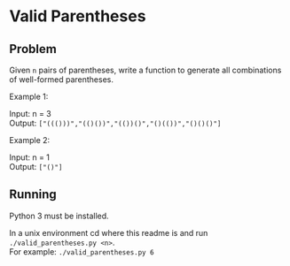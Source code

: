 # Valid Parentheses
## Problem
Given `n` pairs of parentheses, write a function to generate all combinations of well-formed parentheses.

Example 1:

Input: n = 3  
Output: `["((()))","(()())","(())()","()(())","()()()"]`

Example 2:

Input: n = 1  
Output: `["()"]`

## Running
Python 3 must be installed.

In a unix environment cd where this readme is and run `./valid_parentheses.py <n>`.  
For example: `./valid_parentheses.py 6`

